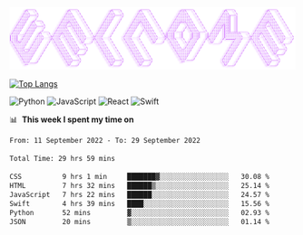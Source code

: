 
![ezcv logo](https://raw.githubusercontent.com/adammgerber/images/main/Welcome.png)

[![Top Langs](https://github-readme-stats.vercel.app/api/top-langs/?username=adammgerber&layout=compact)](https://github.com/anuraghazra/github-readme-stats)

![Python](https://img.shields.io/badge/python-3670A0?style=for-the-badge&logo=python&logoColor=ffdd54)
![JavaScript](https://img.shields.io/badge/javascript-%23323330.svg?style=for-the-badge&logo=javascript&logoColor=%23F7DF1E)
![React](https://img.shields.io/badge/react-%2320232a.svg?style=for-the-badge&logo=react&logoColor=%2361DAFB)
![Swift](https://img.shields.io/badge/swift-F54A2A?style=for-the-badge&logo=swift&logoColor=white)

📊 &nbsp;**This week I spent my time on**

<!--START_SECTION:waka-->

```text
From: 11 September 2022 - To: 29 September 2022

Total Time: 29 hrs 59 mins

CSS          9 hrs 1 min     ███████▓░░░░░░░░░░░░░░░░░   30.08 %
HTML         7 hrs 32 mins   ██████▒░░░░░░░░░░░░░░░░░░   25.14 %
JavaScript   7 hrs 22 mins   ██████░░░░░░░░░░░░░░░░░░░   24.57 %
Swift        4 hrs 39 mins   ████░░░░░░░░░░░░░░░░░░░░░   15.56 %
Python       52 mins         ▓░░░░░░░░░░░░░░░░░░░░░░░░   02.93 %
JSON         20 mins         ▒░░░░░░░░░░░░░░░░░░░░░░░░   01.14 %
```

<!--END_SECTION:waka-->

